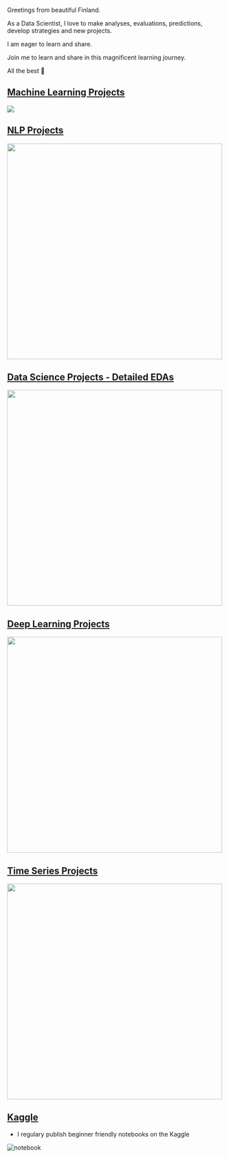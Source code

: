    Greetings from beautiful Finland.

   As a Data Scientist, I love to make analyses, evaluations, predictions, develop strategies and new projects.

   I am eager to learn and share.

   Join me to learn and share in this magnificent learning journey.

   All the best 🤘





 ## [Machine Learning Projects](https://github.com/kb1907/Machine_Learning_Projects/blob/main/README.md)


![](https://miro.medium.com/max/600/0*QYxNNYh6W9jO1b_-.png)

## [NLP Projects](https://github.com/kb1907/NLP_Projects/blob/main/README.md)

<img src="https://canopylab.com/wp-content/uploads/2019/11/shutterstock_1455391502-2.jpg" width="500" height="500">


## [Data Science Projects - Detailed EDAs](https://github.com/kb1907/Data_Science_Projects/blob/main/README.md)

<img src="https://assets-global.website-files.com/5deb974b5176872b2c106aba/5e3c3add630a1585791ff8a9_4dda7c5dc3564bce88dfa5114c53a774.png" width="500" height="500">


## [Deep Learning Projects](https://github.com/kb1907/Deep_Learning_Projects/blob/main/README.md)

<img src="https://miro.medium.com/max/1000/1*yrgbW7GvOcp94f-5HZcmyQ.jpeg" width="500" height="500">


## [Time Series Projects](https://github.com/kb1907/Time_Series_Projects)

<img src="https://www.vskills.in/certification/blog/wp-content/uploads/2014/11/Forecasting.jpg" width="500" height="500">


## [Kaggle](https://www.kaggle.com/kaanboke) 
- I regulary publish beginner friendly notebooks on the Kaggle

![notebook](https://road-to-kaggle-grandmaster.vercel.app/api/badges/kaanboke/notebook/light)


<!---
kb1907/kb1907 is a ✨ special ✨ repository because its `README.md` (this file) appears on your GitHub profile.
You can click the Preview link to take a look at your changes.
--->
